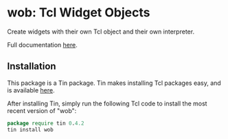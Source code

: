 # wob: Tcl Widget Objects

Create widgets with their own Tcl object and their own interpreter.

Full documentation [here](doc/wob.pdf).
 
## Installation
This package is a Tin package. 
Tin makes installing Tcl packages easy, and is available [here](https://github.com/ambaker1/Tin).

After installing Tin, simply run the following Tcl code to install the most recent version of "wob":
```tcl
package require tin 0.4.2
tin install wob
```
